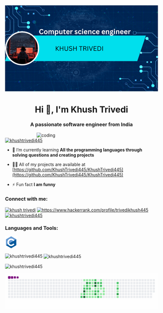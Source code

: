 ![logo](https://github.com/KhushTrivedi445/KhushTrivedi445/blob/main/Github%20Banner%20(900).png)
<h1 align="center">Hi 👋, I'm Khush Trivedi</h1>
<h3 align="center">A passionate software engineer from India</h3>

<img align="right" alt="coding" width="400" src="https://user-images.githubusercontent.com/55389276/140866485-8fb1c876-9a8f-4d6a-98dc-08c4981eaf70.gif"> 
<p align="left"> <a href="https://github.com/ryo-ma/github-profile-trophy"><img src="https://github-profile-trophy.vercel.app/?username=khushtrivedi445" alt="khushtrivedi445" /></a> </p>

- 🌱 I’m currently learning **All the programming languages through solving questions and creating projects**

- 👨‍💻 All of my projects are available at [https://github.com/KhushTrivedi445/KhushTrivedi445](https://github.com/KhushTrivedi445/KhushTrivedi445)

- ⚡ Fun fact **I am funny**

<h3 align="left">Connect with me:</h3>
<p align="left">
<a href="https://www.linkedin.com/in/khush-trivedi-854794310/" target="blank"><img align="center" src="https://raw.githubusercontent.com/rahuldkjain/github-profile-readme-generator/master/src/images/icons/Social/linked-in-alt.svg" alt="khush trivedi" height="30" width="40" /></a>
<a href="https://www.hackerrank.com/profile/trivedikhush445" target="blank"><img align="center" src="https://raw.githubusercontent.com/rahuldkjain/github-profile-readme-generator/master/src/images/icons/Social/hackerrank.svg" alt="https://www.hackerrank.com/profile/trivedikhush445" height="30" width="40" /></a>
<a href="https://www.leetcode.com/khushtrivedi445" target="blank"><img align="center" src="https://raw.githubusercontent.com/rahuldkjain/github-profile-readme-generator/master/src/images/icons/Social/leet-code.svg" alt="khushtrivedi445" height="30" width="40" /></a>
</p>

<h3 align="left">Languages and Tools:</h3>
<p align="left"> <a href="https://www.cprogramming.com/" target="_blank" rel="noreferrer"> <img src="https://raw.githubusercontent.com/devicons/devicon/master/icons/c/c-original.svg" alt="c" width="40" height="40"/> </a> </p>

<p><img align="left" src="https://github-readme-stats.vercel.app/api/top-langs?username=khushtrivedi445&show_icons=true&locale=en&layout=compact" alt="khushtrivedi445" /></p>

<p>&nbsp;<img align="center" src="https://github-readme-stats.vercel.app/api?username=khushtrivedi445&show_icons=true&locale=en" alt="khushtrivedi445" /></p>

<p><img align="center" src="https://github-readme-streak-stats.herokuapp.com/?user=khushtrivedi445&" alt="khushtrivedi445" /></p>

![snake gif](https://github.com/KhushTrivedi445/KhushTrivedi445/blob/output/github-contribution-grid-snake.gif)
